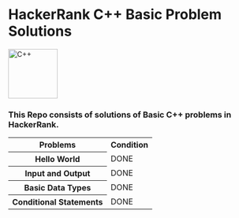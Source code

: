 <style>

</style>

<h1> HackerRank C++ Basic Problem Solutions </h1>

<img src ="https://imgs.search.brave.com/PYZz2YzOKrPWNm37OmwY-z5TACh-oT68Ri5swL339Pw/rs:fit:1200:1200:1/g:ce/aHR0cHM6Ly9zZHRp/bWVzLmNvbS93cC1j/b250ZW50L3VwbG9h/ZHMvMjAxOC8wMy9j/cHBwcC5wbmc" alt="C++" height="100" width="100">

<br>

<h3>This Repo consists of solutions of Basic C++ problems in HackerRank. </h3>


<table>
  <tr>
    <th color="">Problems</th>
    <th>Condition</th>
  </tr>
  <tr>
    <th>Hello World</th>
    <td>DONE</td>
  </tr>
  <tr>
    <th>Input and Output</th>
    <td>DONE</td>
  </tr>
  <tr>
    <th>Basic Data Types</th>
    <td>DONE</td>
  </tr>
  <tr>
    <th>Conditional Statements</th>
    <td>DONE</td>
  </tr>
</table>
